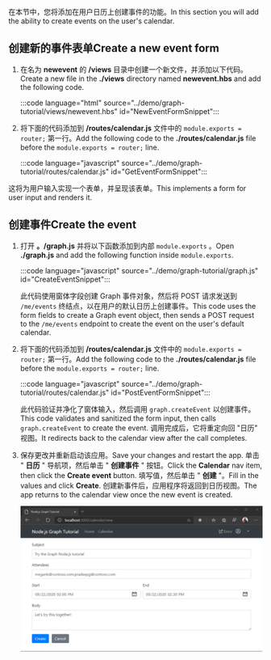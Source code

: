 <!-- markdownlint-disable MD002 MD041 -->

<span data-ttu-id="10d50-101">在本节中，您将添加在用户日历上创建事件的功能。</span><span class="sxs-lookup"><span data-stu-id="10d50-101">In this section you will add the ability to create events on the user's calendar.</span></span>

## <a name="create-a-new-event-form"></a><span data-ttu-id="10d50-102">创建新的事件表单</span><span class="sxs-lookup"><span data-stu-id="10d50-102">Create a new event form</span></span>

1. <span data-ttu-id="10d50-103">在名为 **newevent** 的 **/views** 目录中创建一个新文件，并添加以下代码。</span><span class="sxs-lookup"><span data-stu-id="10d50-103">Create a new file in the **./views** directory named **newevent.hbs** and add the following code.</span></span>

    :::code language="html" source="../demo/graph-tutorial/views/newevent.hbs" id="NewEventFormSnippet":::

1. <span data-ttu-id="10d50-104">将下面的代码添加到 **/routes/calendar.js** 文件中的 `module.exports = router;` 第一行。</span><span class="sxs-lookup"><span data-stu-id="10d50-104">Add the following code to the **./routes/calendar.js** file before the `module.exports = router;` line.</span></span>

    :::code language="javascript" source="../demo/graph-tutorial/routes/calendar.js" id="GetEventFormSnippet":::

<span data-ttu-id="10d50-105">这将为用户输入实现一个表单，并呈现该表单。</span><span class="sxs-lookup"><span data-stu-id="10d50-105">This implements a form for user input and renders it.</span></span>

## <a name="create-the-event"></a><span data-ttu-id="10d50-106">创建事件</span><span class="sxs-lookup"><span data-stu-id="10d50-106">Create the event</span></span>

1. <span data-ttu-id="10d50-107">打开 **。/graph.js** 并将以下函数添加到内部 `module.exports` 。</span><span class="sxs-lookup"><span data-stu-id="10d50-107">Open **./graph.js** and add the following function inside `module.exports`.</span></span>

    :::code language="javascript" source="../demo/graph-tutorial/graph.js" id="CreateEventSnippet":::

    <span data-ttu-id="10d50-108">此代码使用窗体字段创建 Graph 事件对象，然后将 POST 请求发送到 `/me/events` 终结点，以在用户的默认日历上创建事件。</span><span class="sxs-lookup"><span data-stu-id="10d50-108">This code uses the form fields to create a Graph event object, then sends a POST request to the `/me/events` endpoint to create the event on the user's default calendar.</span></span>

1. <span data-ttu-id="10d50-109">将下面的代码添加到 **/routes/calendar.js** 文件中的 `module.exports = router;` 第一行。</span><span class="sxs-lookup"><span data-stu-id="10d50-109">Add the following code to the **./routes/calendar.js** file before the `module.exports = router;` line.</span></span>

    :::code language="javascript" source="../demo/graph-tutorial/routes/calendar.js" id="PostEventFormSnippet":::

    <span data-ttu-id="10d50-110">此代码验证并净化了窗体输入，然后调用 `graph.createEvent` 以创建事件。</span><span class="sxs-lookup"><span data-stu-id="10d50-110">This code validates and sanitized the form input, then calls `graph.createEvent` to create the event.</span></span> <span data-ttu-id="10d50-111">调用完成后，它将重定向回 "日历" 视图。</span><span class="sxs-lookup"><span data-stu-id="10d50-111">It redirects back to the calendar view after the call completes.</span></span>

1. <span data-ttu-id="10d50-112">保存更改并重新启动该应用。</span><span class="sxs-lookup"><span data-stu-id="10d50-112">Save your changes and restart the app.</span></span> <span data-ttu-id="10d50-113">单击 " **日历** " 导航项，然后单击 " **创建事件** " 按钮。</span><span class="sxs-lookup"><span data-stu-id="10d50-113">Click the **Calendar** nav item, then click the **Create event** button.</span></span> <span data-ttu-id="10d50-114">填写值，然后单击 " **创建** "。</span><span class="sxs-lookup"><span data-stu-id="10d50-114">Fill in the values and click **Create**.</span></span> <span data-ttu-id="10d50-115">创建新事件后，应用程序将返回到日历视图。</span><span class="sxs-lookup"><span data-stu-id="10d50-115">The app returns to the calendar view once the new event is created.</span></span>

    ![新事件表单的屏幕截图](images/create-event-01.png)
